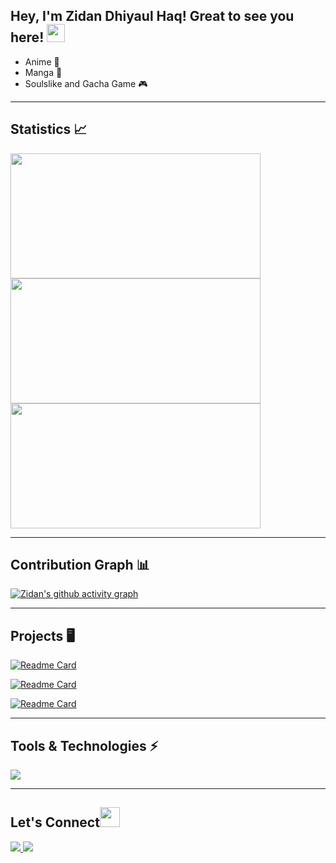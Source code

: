 <!-- # Halo semua! 

Perkenalkan nama saya **Zidan Dhiyaul Haq**.<br>

Saya seorang **Mahasiswa Informatika** di [Universitas Muhammadiyah Surakarta](https://www.ums.ac.id/).<br>

Jika kamu tertarik untuk berkenalan denganku, silakan ikuti akun [GitHub](https://github.com/zeedh) dan [Facebook](https://www.facebook.com/zidan.dhiyaulhaq/) ku ya.

<p align="left">
<a href="https://github.com/zeedh">
  <img height="180em" src="https://github-readme-stats.vercel.app/api?username=zeedh&show_icons=true&theme=algolia&include_all_commits=true&count_private=true"/>
  <img height="180em" src="https://github-readme-stats.vercel.app/api/top-langs/?username=zeedh&layout=compact&layout=compact&theme=algolia"/>
</a> 

</p> -->
## **Hey, I'm Zidan Dhiyaul Haq! Great to see you here!** <img src="https://gist.githubusercontent.com/haldaranup/aad23918f5ad8bff5199094c9f6d337a/raw/a19b90e65fcffa0eabd3874b66520b91ee9f0e60/hi.gif" width="29">
- Anime 🧄
- Manga 📓
- Soulslike and Gacha Game 🎮


---
<h2 align="left">Statistics 📈 </h2>
<p align="left">
<img height="200px" width="400px" src="https://github-readme-stats.vercel.app/api?username=zeedh&show_icons=true&theme=dracula" />
  <br>
<img height="200px" width="400px" src="https://github-readme-streak-stats.herokuapp.com/?user=zeedh&show_icons=true&theme=dracula" />
  <br>
<img height="200px" width="400px" src="https://github-readme-stats.vercel.app/api/top-langs/?username=zeedh&layout=compact&theme=dracula" />
<p/>



---
<h2 align="left">Contribution Graph 📊</h2>

[![Zidan's github activity graph](https://github-readme-activity-graph.vercel.app/graph?username=zeedh&theme=dracula)](https://github.com/haldaranup/github-readme-activity-graph)
<!-- <img src="https://github-readme-activity-graph.vercel.app/graph?username=haldaranup&theme=chartreuse-dark" />  -->
<!-- <img src="https://github-readme-activity-graph.cyclic.app/graph?username=haldaranup&theme=chartreuse-dark" />   -->

<!-- github-compact, dracula, react, react-dark, github, xcode, rougue, merko, vue, tokyo-night, high-contrast -->

<!-- <img src="https://activity-graph.herokuapp.com/graph?username=haldaranup&theme=chartreuse-dark" />    -->

---
<h2 align='left'>Projects 🖥</h2>

[![Readme Card](https://github-readme-stats.vercel.app/api/pin/?username=Eventure-Capstone&repo=Backend-Eventure&show_owner=true&theme=dracula)](https://github.com/Eventure-Capstone/Backend-Eventure)
 
[![Readme Card](https://github-readme-stats.vercel.app/api/pin/?username=zeedh&repo=notes-app-back-end&show_owner=true&theme=dracula)](https://github.com/zeedh/notes-app-back-end)

[![Readme Card](https://github-readme-stats.vercel.app/api/pin/?username=zeedh&repo=cancer-detection-app-submissionmlgc-zidandh&show_owner=true&theme=dracula)](https://github.com/zeedh/cancer-detection-app-submissionmlgc-zidandh)
 
---
 <h2 align="left">Tools & Technologies ⚡</h2>
 <p align="left">
  <img src="https://skillicons.dev/icons?i=python,php,mysql,gcp,figma,js,express,nodejs,java,git,html,css" />
</p>



___
<h2 align="left">Let's Connect<img src="https://gist.github.com/haldaranup/f89330e95dfca979a5bc9fd80602761f/raw/8a3d00dfc3aa37c26873bb154227e395ef77cdfa/handshake.gif" height="32px"> </h2>
 <p align="left">
  <a href="https://www.linkedin.com/in/zidan-dhiyaul-haq-89844b2bb/">
    <img src="https://skillicons.dev/icons?i=linkedin" />
  </a>
  <a href="https://www.instagram.com/dhylhaqq_">
    <img src="https://skillicons.dev/icons?i=instagram" />
  </a>
</p>


<!--___
<h2 align="center">Support 💰</h2>
<p align="center">
<a href="https://www.buymeacoffee.com/haldaranup" target="_blank"> <img align="center" src="https://gist.github.com/haldaranup/2f8a08a98e7424d68e7b53d18639ce09/raw/cdab115f48d1bcfcd0b30ab663ee1fe5d7edf110/buymeacoffee.png" width="116" border="0" alt="haldaranup" /></a>
</p> -->


<!-- <p align="center"> 
<a href="https://developer.mozilla.org/en-US/docs/Web/JavaScript" rel="noreferrer"> <img src="./src/images/tech/js.png" alt="javascript" height="40"/> </a>  
<a href="https://www.w3.org/html/" target="_blank" rel="noreferrer"> <img src="./src/images/tech/html5.png" alt="html5" height="40" /></a>
<a href="https://www.w3schools.com/css/" target="_blank" rel="noreferrer"> <img src="./src/images/tech/css3.png" alt="css3" height="40"/> </a> 
<a href="https://sass-lang.com" target="_blank" rel="noreferrer"> <img src="./src/images/tech/sass.png" alt="sass" height="40"/> </a> 
<a href="https://reactjs.org/" target="_blank" rel="noreferrer"> <img src="./src/images/tech/reactjs.png" alt="react" height="40"/> </a> 
<a href="https://redux.js.org" target="_blank" rel="noreferrer"> <img src="./src/images/tech/redux.png" alt="redux" height="40"/> </a> 
<a href="https://vuejs.org/" target="_blank" rel="noreferrer"> <img src="./src/images/tech/vuejs.png" alt="vuejs" height="40"/> </a>
<a href="https://mui.com" target="_blank" rel="noreferrer">  <img src="./src/images/tech/mui.png" alt="Material UI" height="40" /> </a> 
<a href="https://nodejs.org" target="_blank" rel="noreferrer"> <img src="./src/images/tech/nodejs.png" alt="nodejs" height="40"/> </a> 
<a href="https://mongodb.com/" target="_blank" rel="noreferrer"> <img src="./src/images/tech/mongodb.png" alt="mongodb" height="40"/> </a> 
<a href="https://typescriptlang.org/" target="_blank" rel="noreferrer"> <img src="./src/images/tech/ts.png" alt="typescript" height="40"/> </a> 
<a href="https://git-scm.com/" target="_blank" rel="noreferrer"> <img src="./src/images/tech/git.png" alt="git" height="40"/> </a>   
</p> -->


 
<!-- <a href="https://www.mongodb.com/" target="_blank" rel="noreferrer"> <img src="https://raw.githubusercontent.com/devicons/devicon/master/icons/mongodb/mongodb-original-wordmark.svg" alt="mongodb" width="40" height="40"/> </a> <a href="https://nodejs.org" target="_blank" rel="noreferrer"> <img src="https://raw.githubusercontent.com/devicons/devicon/master/icons/nodejs/nodejs-original-wordmark.svg" alt="nodejs" width="40" height="40"/> </a> <a href="https://postman.com" target="_blank" rel="noreferrer"> <img src="https://www.vectorlogo.zone/logos/getpostman/getpostman-icon.svg" alt="postman" width="40" height="40"/> </a> <a href="https://heroku.com" target="_blank" rel="noreferrer"> <img src="https://www.vectorlogo.zone/logos/heroku/heroku-icon.svg" alt="heroku" width="40" height="40"/> </a> -->

<!--  <a href="https://expressjs.com" target="_blank" rel="noreferrer"> <img src="https://raw.githubusercontent.com/devicons/devicon/master/icons/express/express-original-wordmark.svg" alt="express" width="40" height="40"/> </a> -->
 

<!-- <a href="https://www.figma.com/" target="_blank" rel="noreferrer"> <img src="https://www.vectorlogo.zone/logos/figma/figma-icon.svg" alt="figma" width="40" height="40"/> </a> -->


<!-- <p align="center">
<a href="https://twitter.com/haldar_anup1" target="_blank"><img align="center" src="./src/images/social/twitter.png" alt="anup" height="28" width="38" /></a>
<a href="https://www.linkedin.com/in/haldaranup/" target="blank"><img align="center" src="./src/svgs/social/linkedin.svg" alt="anup" height="30" width="42" /></a>
<a href="https://www.instagram.com/haldar_anup1/" target="blank"><img align="center" src="./src/svgs/social/instagram.svg" alt="anup" height="30" width="40" /></a>
<a href="https://medium.com/@haldaranup" target="blank"><img align="center" src="./src/svgs/social/medium.svg" alt="haldaranup" height="30" width="40" /></a>
</p> -->

 
<!-- ---
<h2 align="center">Languages</h2>
<p align="center">
<img src="https://github-readme-stats.vercel.app/api/top-langs/?username=haldaranup&layout=compact&theme=tokyonight" />
<p/> -->


<!-- **haldaranup/haldaranup** is a ✨ _special_ ✨ repository because its `README.md` (this file) appears on your GitHub profile.

Here are some ideas to get you started:

- 🔭 I’m currently working on ...
- 🌱 I’m currently learning ..
- 👯 I’m looking to collaborate on ...
- 🤔 I’m looking for help with ...
- 💬 Ask me about ...
- 📫 How to reach me: ...
- 😄 Pronouns: ...
- ⚡ Fun fact: ... -->
